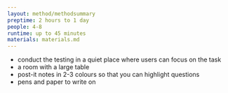 ```yaml
---
layout: method/methodsummary
preptime: 2 hours to 1 day
people: 4-8
runtime: up to 45 minutes
materials: materials.md
---
```

<!-- Preparation --> 
- conduct the testing in a quiet place where users can focus on the task
- a room with a large table
- post-it notes in 2-3 colours so that you can highlight questions
- pens and paper to write on
